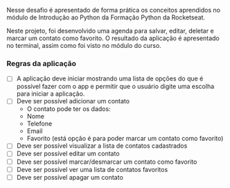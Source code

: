 Nesse desafio é apresentado de forma prática os conceitos aprendidos no módulo de Introdução ao Python da Formação Python da Rocketseat.

Neste projeto, foi desenvolvido uma agenda para salvar, editar, deletar e marcar um contato como favorito. O resultado da aplicação é apresentado no terminal, assim como foi visto no módulo do curso.

### Regras da aplicação

- [ ] A aplicação deve iniciar mostrando uma lista de opções do que é possível fazer com o app e permitir que o usuário digite uma escolha para iniciar a aplicação.
- [ ] Deve ser possível adicionar um contato
    - O contato pode ter os dados:
    - Nome
    - Telefone
    - Email
    - Favorito (está opção é para poder marcar um contato como favorito)
- [ ] Deve ser possível visualizar a lista de contatos cadastrados
- [ ] Deve ser possível editar um contato
- [ ] Deve ser possível marcar/desmarcar um contato como favorito
- [ ] Deve ser possível ver uma lista de contatos favoritos
- [ ] Deve ser possível apagar um contato
